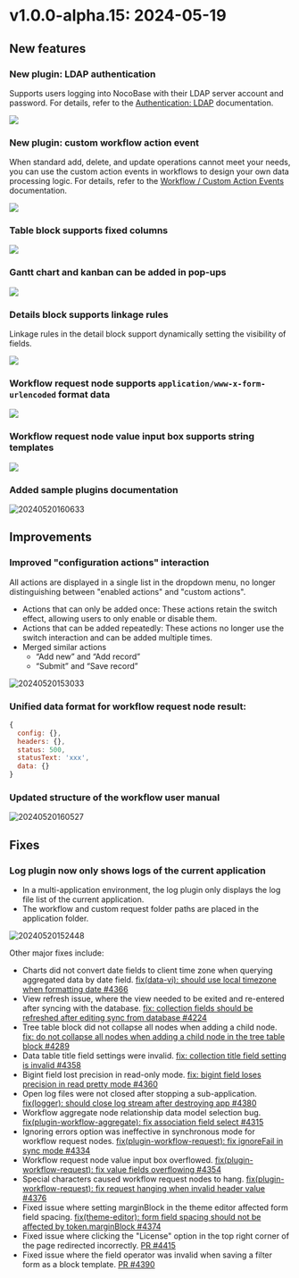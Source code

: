 # v1.0.0-alpha.15: 2024-05-19

## New features

### New plugin: LDAP authentication

Supports users logging into NocoBase with their LDAP server account and password. For details, refer to the [Authentication: LDAP](/handbook/auth-ldap) documentation.

![](https://static-docs.nocobase.com/202405191513995.png)

### New plugin: custom workflow action event

When standard add, delete, and update operations cannot meet your needs, you can use the custom action events in workflows to design your own data processing logic. For details, refer to the [Workflow / Custom Action Events](/handbook/workflow/plugins/custom-action-trigger) documentation.

![](https://static-docs.nocobase.com/202405191515770.png)

### Table block supports fixed columns

![](https://static-docs.nocobase.com/202405191512587.png)

### Gantt chart and kanban can be added in pop-ups

![](https://static-docs.nocobase.com/202405191512280.png)

### Details block supports linkage rules

Linkage rules in the detail block support dynamically setting the visibility of fields.

![](https://static-docs.nocobase.com/202405191513781.png)

### Workflow request node supports `application/www-x-form-urlencoded` format data

![](https://static-docs.nocobase.com/202405191514472.png)

### Workflow request node value input box supports string templates

![](https://static-docs.nocobase.com/202405191514748.png)

### Added sample plugins documentation

![20240520160633](https://static-docs.nocobase.com/20240520160633.png)

## Improvements

### Improved "configuration actions" interaction

All actions are displayed in a single list in the dropdown menu, no longer distinguishing between "enabled actions" and "custom actions".

- Actions that can only be added once: These actions retain the switch effect, allowing users to only enable or disable them.
- Actions that can be added repeatedly: These actions no longer use the switch interaction and can be added multiple times.
- Merged similar actions
  - “Add new” and “Add record”
  - “Submit” and “Save record”

![20240520153033](https://static-docs.nocobase.com/20240520153033.png)

### Unified data format for workflow request node result:

```js
{
  config: {},
  headers: {},
  status: 500,
  statusText: 'xxx',
  data: {}
}
```

### Updated structure of the workflow user manual

![20240520160527](https://static-docs.nocobase.com/20240520160527.png)

## Fixes

### Log plugin now only shows logs of the current application

- In a multi-application environment, the log plugin only displays the log file list of the current application.
- The workflow and custom request folder paths are placed in the application folder.

![20240520152448](https://static-docs.nocobase.com/20240520152448.png)

Other major fixes include:

- Charts did not convert date fields to client time zone when querying aggregated data by date field. <a href="https://github.com/nocobase/nocobase/pull/4366" target="_blank">fix(data-vi): should use local timezone when formatting date #4366</a>
- View refresh issue, where the view needed to be exited and re-entered after syncing with the database. <a href="https://github.com/nocobase/nocobase/pull/4224" target="_blank">fix: collection fields should be refreshed after editing sync from database #4224</a>
- Tree table block did not collapse all nodes when adding a child node. <a href="https://github.com/nocobase/nocobase/pull/4289" target="_blank">fix: do not collapse all nodes when adding a child node in the tree table block #4289</a>
- Data table title field settings were invalid. <a href="https://github.com/nocobase/nocobase/pull/4358" target="_blank">fix: collection title field setting is invalid #4358</a>
- Bigint field lost precision in read-only mode. <a href="https://github.com/nocobase/nocobase/pull/4360" target="_blank">fix: bigint field loses precision in read pretty mode #4360</a>
- Open log files were not closed after stopping a sub-application. <a href="https://github.com/nocobase/nocobase/pull/4380" target="_blank">fix(logger): should close log stream after destroying app #4380</a>
- Workflow aggregate node relationship data model selection bug. <a href="https://github.com/nocobase/nocobase/pull/4315" target="_blank">fix(plugin-workflow-aggregate): fix association field select #4315</a>
- Ignoring errors option was ineffective in synchronous mode for workflow request nodes. <a href="https://github.com/nocobase/nocobase/pull/4334" target="_blank">fix(plugin-workflow-request): fix ignoreFail in sync mode #4334</a>
- Workflow request node value input box overflowed. <a href="https://github.com/nocobase/nocobase/pull/4353" target="_blank">fix(plugin-workflow-request): fix value fields overflowing #4354</a>
- Special characters caused workflow request nodes to hang. <a href="https://github.com/nocobase/nocobase/pull/4376" target="_blank">fix(plugin-workflow-request): fix request hanging when invalid header value #4376</a>
- Fixed issue where setting marginBlock in the theme editor affected form field spacing. <a href="https://github.com/nocobase/nocobase/pull/4374" target="_blank">fix(theme-editor): form field spacing should not be affected by token.marginBlock #4374</a>
- Fixed issue where clicking the "License" option in the top right corner of the page redirected incorrectly. [PR #4415](https://github.com/nocobase/nocobase/pull/4415)
- Fixed issue where the field operator was invalid when saving a filter form as a block template. [PR #4390](https://github.com/nocobase/nocobase/pull/4390)